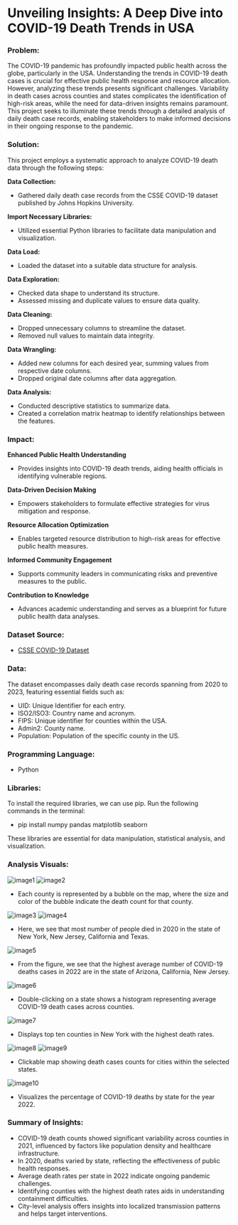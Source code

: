 # Unveiling Insights: A Deep Dive into COVID-19 Death Trends in USA

### **Problem:**

The COVID-19 pandemic has profoundly impacted public health across the globe, particularly in the USA. Understanding the trends in COVID-19 death cases is crucial for effective public health response and resource allocation. However, analyzing these trends presents significant challenges. Variability in death cases across counties and states complicates the identification of high-risk areas, while the need for data-driven insights remains paramount. This project seeks to illuminate these trends through a detailed analysis of daily death case records, enabling stakeholders to make informed decisions in their ongoing response to the pandemic.


### **Solution:**

This project employs a systematic approach to analyze COVID-19 death data through the following steps:

**Data Collection:**

- Gathered daily death case records from the CSSE COVID-19 dataset published by Johns Hopkins University.

**Import Necessary Libraries:**

- Utilized essential Python libraries to facilitate data manipulation and visualization.

**Data Load:**

- Loaded the dataset into a suitable data structure for analysis.

**Data Exploration:**

- Checked data shape to understand its structure.
- Assessed missing and duplicate values to ensure data quality.

**Data Cleaning:**

- Dropped unnecessary columns to streamline the dataset.
- Removed null values to maintain data integrity.

**Data Wrangling:**

- Added new columns for each desired year, summing values from respective date columns.
- Dropped original date columns after data aggregation.

**Data Analysis:**

- Conducted descriptive statistics to summarize data.
- Created a correlation matrix heatmap to identify relationships between the features.


### **Impact:**

**Enhanced Public Health Understanding**
- Provides insights into COVID-19 death trends, aiding health officials in identifying vulnerable regions.

**Data-Driven Decision Making**
- Empowers stakeholders to formulate effective strategies for virus mitigation and response.
  
**Resource Allocation Optimization**
- Enables targeted resource distribution to high-risk areas for effective public health measures.

**Informed Community Engagement**
- Supports community leaders in communicating risks and preventive measures to the public.

**Contribution to Knowledge**
- Advances academic understanding and serves as a blueprint for future public health data analyses.


### **Dataset Source:**
- [CSSE COVID-19 Dataset](https://github.com/CSSEGISandData/COVID-19/tree/master/csse_covid_19_data/csse_covid_19_daily_reports_us)

### **Data:**

The dataset encompasses daily death case records spanning from 2020 to 2023, featuring essential fields such as:

- UID: Unique Identifier for each entry.
- ISO2/ISO3: Country name and acronym.
- FIPS: Unique identifier for counties within the USA.
- Admin2: County name.
- Population: Population of the specific county in the US.

### **Programming Language:**
- Python

### **Libraries:**

To install the required libraries, we can use pip. Run the following commands in the terminal:
- pip install numpy pandas matplotlib seaborn

These libraries are essential for data manipulation, statistical analysis, and visualization.

### **Analysis Visuals:**
![image1](https://github.com/shibbir282/A-Deep-Dive-into-COVID-19-Death-Trends-in-the-USA/blob/main/Analysis%20Visuals/Picture1.png)
![image2](https://github.com/shibbir282/A-Deep-Dive-into-COVID-19-Death-Trends-in-the-USA/blob/main/Analysis%20Visuals/Picture2.png)
- Each county is represented by a bubble on the map, where the size and color of the bubble indicate the death count for that county.

![image3](https://github.com/shibbir282/A-Deep-Dive-into-COVID-19-Death-Trends-in-the-USA/blob/main/Analysis%20Visuals/Picture3.png)
![image4](https://github.com/shibbir282/A-Deep-Dive-into-COVID-19-Death-Trends-in-the-USA/blob/main/Analysis%20Visuals/Picture4.png)
- Here, we see that most number of people died in 2020 in the state of New York, New Jersey, California and Texas.

![image5](https://github.com/shibbir282/A-Deep-Dive-into-COVID-19-Death-Trends-in-the-USA/blob/main/Analysis%20Visuals/Picture5.png)
- From the figure, we see that the highest average number of COVID-19 deaths cases in 2022 are in the state of Arizona, California, New Jersey.

![image6](https://github.com/shibbir282/A-Deep-Dive-into-COVID-19-Death-Trends-in-the-USA/blob/main/Analysis%20Visuals/Picture6.png)
- Double-clicking on a state shows a histogram representing average COVID-19 death cases across counties.

![image7](https://github.com/shibbir282/A-Deep-Dive-into-COVID-19-Death-Trends-in-the-USA/blob/main/Analysis%20Visuals/Picture7.png)
- Displays top ten counties in New York with the highest death rates.

![image8](https://github.com/shibbir282/A-Deep-Dive-into-COVID-19-Death-Trends-in-the-USA/blob/main/Analysis%20Visuals/Picture8.png)
![image9](https://github.com/shibbir282/A-Deep-Dive-into-COVID-19-Death-Trends-in-the-USA/blob/main/Analysis%20Visuals/Picture9.png)
- Clickable map showing death cases counts for cities within the selected states.

![image10](https://github.com/shibbir282/A-Deep-Dive-into-COVID-19-Death-Trends-in-the-USA/blob/main/Analysis%20Visuals/Picture10.png)
- Visualizes the percentage of COVID-19 deaths by state for the year 2022.

### **Summary of Insights:**

- COVID-19 death counts showed significant variability across counties in 2021, influenced by factors like population density and healthcare infrastructure.
- In 2020, deaths varied by state, reflecting the effectiveness of public health responses.
- Average death rates per state in 2022 indicate ongoing pandemic challenges.
- Identifying counties with the highest death rates aids in understanding containment difficulties.
- City-level analysis offers insights into localized transmission patterns and helps target interventions.


